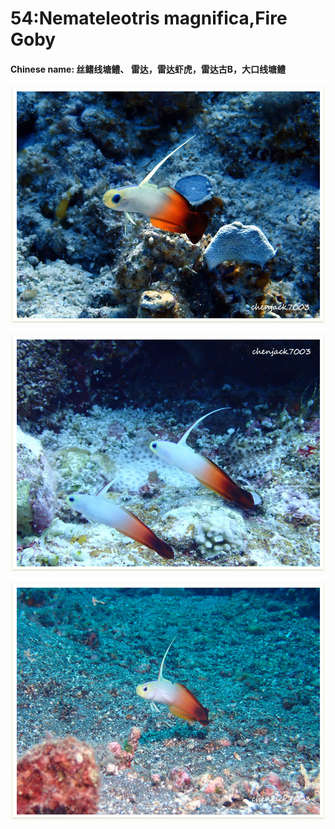 # 54:Nemateleotris magnifica,Fire Goby

#### Chinese name: 丝鳍线塘鳢、 雷达，雷达虾虎，雷达古B，大口线塘鳢

![](../../.gitbook/assets/fire-goby.jpg)

![](../../.gitbook/assets/fire-goby2.jpg)

![](../../.gitbook/assets/fire-goby3.jpg)

